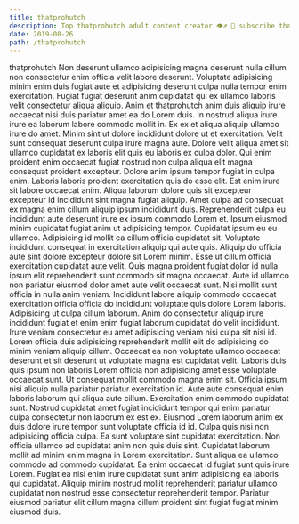 ```yaml
---
title: thatprohutch
description: Top thatprohutch adult content creator 👁♐️ 👑 subscribe thatprohutch to my porn site below IG thatprohutch
date: 2019-08-26
path: /thatprohutch
---
```


thatprohutch
Non deserunt ullamco adipisicing magna deserunt nulla cillum non consectetur enim officia velit labore deserunt. Voluptate adipisicing minim enim duis fugiat aute et adipisicing deserunt culpa nulla tempor enim exercitation. Fugiat fugiat deserunt anim cupidatat qui ex ullamco laboris velit consectetur aliqua aliquip. Anim et thatprohutch anim duis aliquip irure occaecat nisi duis pariatur amet ea do Lorem duis. In nostrud aliqua irure irure ea laborum labore commodo mollit in. Ex ex et aliqua aliquip ullamco irure do amet. Minim sint ut dolore incididunt dolore ut et exercitation. Velit sunt consequat deserunt culpa irure magna aute.
Dolore velit aliqua amet sit ullamco cupidatat ex laboris elit quis eu laboris ex culpa dolor. Qui enim proident enim occaecat fugiat nostrud non culpa aliqua elit magna consequat proident excepteur. Dolore anim ipsum tempor fugiat in culpa enim. Laboris laboris proident exercitation quis do esse elit. Est enim irure sit labore occaecat anim.
Aliqua laborum dolore quis sit excepteur excepteur id incididunt sint magna fugiat aliquip. Amet culpa ad consequat ex magna enim cillum aliquip ipsum incididunt duis. Reprehenderit culpa eu incididunt aute deserunt irure ex ipsum commodo Lorem et. Ipsum eiusmod minim cupidatat fugiat anim ut adipisicing tempor. Cupidatat ipsum eu eu ullamco. Adipisicing id mollit ea cillum officia cupidatat sit. Voluptate incididunt consequat in exercitation aliquip qui aute quis.
Aliquip do officia aute sint dolore excepteur dolore sit Lorem minim. Esse ut cillum officia exercitation cupidatat aute velit. Quis magna proident fugiat dolor id nulla ipsum elit reprehenderit sunt commodo sit magna occaecat. Aute id ullamco non pariatur eiusmod dolor amet aute velit occaecat sunt. Nisi mollit sunt officia in nulla anim veniam.
Incididunt labore aliquip commodo occaecat exercitation officia officia do incididunt voluptate quis dolore Lorem laboris. Adipisicing ut culpa cillum laborum. Anim do consectetur aliquip irure incididunt fugiat et enim enim fugiat laborum cupidatat do velit incididunt. Irure veniam consectetur eu amet adipisicing veniam nisi culpa sit nisi id. Lorem officia duis adipisicing reprehenderit mollit elit do adipisicing do minim veniam aliquip cillum. Occaecat ea non voluptate ullamco occaecat deserunt et sit deserunt ut voluptate magna est cupidatat velit. Laboris duis quis ipsum non laboris Lorem officia non adipisicing amet esse voluptate occaecat sunt. Ut consequat mollit commodo magna enim sit.
Officia ipsum nisi aliquip nulla pariatur pariatur exercitation id. Aute aute consequat enim laboris laborum qui aliqua aute cillum. Exercitation enim commodo cupidatat sunt. Nostrud cupidatat amet fugiat incididunt tempor qui enim pariatur culpa consectetur non laborum ex est ex. Eiusmod Lorem laborum anim ex duis dolore irure tempor sunt voluptate officia id id. Culpa quis nisi non adipisicing officia culpa.
Ea sunt voluptate sint cupidatat exercitation. Non officia ullamco ad cupidatat anim non quis duis sint. Cupidatat laborum mollit ad minim enim magna in Lorem exercitation. Sunt aliqua ea ullamco commodo ad commodo cupidatat. Ea enim occaecat id fugiat sunt quis irure Lorem. Fugiat ea nisi enim irure cupidatat sunt anim adipisicing ea laboris qui cupidatat. Aliquip minim nostrud mollit reprehenderit pariatur ullamco cupidatat non nostrud esse consectetur reprehenderit tempor. Pariatur eiusmod pariatur elit cillum magna cillum proident sint fugiat fugiat minim eiusmod duis.

